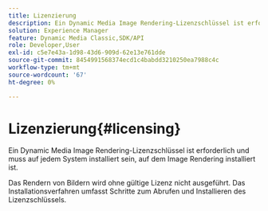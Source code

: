 ```yaml
---
title: Lizenzierung
description: Ein Dynamic Media Image Rendering-Lizenzschlüssel ist erforderlich und muss auf jedem System installiert sein, auf dem Image Rendering installiert ist.
solution: Experience Manager
feature: Dynamic Media Classic,SDK/API
role: Developer,User
exl-id: c5e7e43a-1d98-43d6-909d-62e13e761dde
source-git-commit: 8454991568374ecd1c4babdd3210250ea7988c4c
workflow-type: tm+mt
source-wordcount: '67'
ht-degree: 0%

---
```


# Lizenzierung{#licensing}

Ein Dynamic Media Image Rendering-Lizenzschlüssel ist erforderlich und muss auf jedem System installiert sein, auf dem Image Rendering installiert ist.

Das Rendern von Bildern wird ohne gültige Lizenz nicht ausgeführt. Das Installationsverfahren umfasst Schritte zum Abrufen und Installieren des Lizenzschlüssels.
